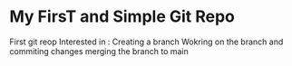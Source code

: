# My FirsT and Simple Git Repo

First git reop
Interested in :
  Creating a branch
  Wokring on the branch and commiting changes
  merging the branch to main
